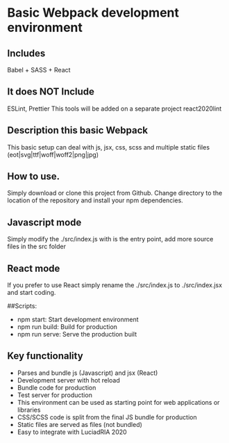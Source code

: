 # Basic Webpack development environment
## Includes
 Babel + SASS + React

## It does NOT Include
 ESLint, Prettier
 This tools will be added on a separate project react2020lint

## Description this basic Webpack
This basic setup can deal with js, jsx, css, scss and multiple static files (eot|svg|ttf|woff|woff2|png|jpg)

## How to use.  
Simply download or clone this project from Github.
Change directory to the location of the repository and install your npm dependencies.

## Javascript mode 
Simply modify the ./src/index.js with is the entry point, add more source files in the src folder

## React mode 
If you prefer to use React simply rename the ./src/index.js to ./src/index.jsx and start coding.

##Scripts:

* npm start: Start development environment
* npm run build: Build for production
* npm run serve: Serve the production built

## Key functionality

- Parses and bundle js (Javascript)  and jsx (React)
- Development server with hot reload
- Bundle code for production
- Test server for production
- This environment can be used as starting point for web applications or libraries
- CSS/SCSS code is split from the final JS bundle for production
- Static files are served as files (not bundled)
- Easy to integrate with LuciadRIA 2020



 
 
